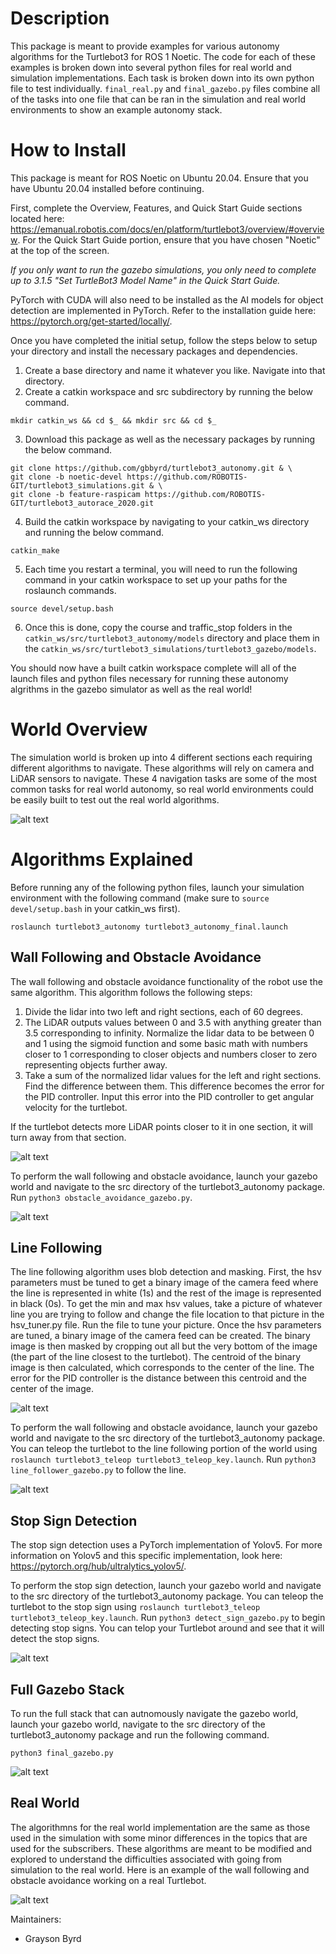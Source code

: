 # Description
This package is meant to provide examples for various autonomy algorithms for the Turtlebot3 for ROS 1 Noetic. The code for each of these examples is broken down into several python files for real world and simulation implementations. Each task is broken down into its own python file to test individually. `final_real.py` and `final_gazebo.py` files combine all of the tasks into one file that can be ran in the simulation and real world environments to show an example autonomy stack.

# How to Install
This package is meant for ROS Noetic on Ubuntu 20.04. Ensure that you have Ubuntu 20.04 installed before continuing.

First, complete the Overview, Features, and Quick Start Guide sections located here: https://emanual.robotis.com/docs/en/platform/turtlebot3/overview/#overview. For the Quick Start Guide portion, ensure that you have chosen "Noetic" at the top of the screen.

*If you only want to run the gazebo simulations, you only need to complete up to 3.1.5 "Set TurtleBot3 Model Name" in the Quick Start Guide.*

PyTorch with CUDA will also need to be installed as the AI models for object detection are implemented in PyTorch. Refer to the installation guide here: https://pytorch.org/get-started/locally/.

Once you have completed the initial setup, follow the steps below to setup your directory and install the necessary packages and dependencies.

1. Create a base directory and name it whatever you like. Navigate into that directory.
2. Create a catkin workspace and src subdirectory by running the below command.

```
mkdir catkin_ws && cd $_ && mkdir src && cd $_
```

3. Download this package as well as the necessary packages by running the below command.

```
git clone https://github.com/gbbyrd/turtlebot3_autonomy.git & \
git clone -b noetic-devel https://github.com/ROBOTIS-GIT/turtlebot3_simulations.git & \
git clone -b feature-raspicam https://github.com/ROBOTIS-GIT/turtlebot3_autorace_2020.git
```

4. Build the catkin workspace by navigating to your catkin_ws directory and running the below command.

```
catkin_make
```

5. Each time you restart a terminal, you will need to run the following command in your catkin workspace to set up your paths for the roslaunch commands.

```
source devel/setup.bash
```

6. Once this is done, copy the course and traffic_stop folders in the `catkin_ws/src/turtlebot3_autonomy/models` directory and place them in the `catkin_ws/src/turtlebot3_simulations/turtlebot3_gazebo/models`.

You should now have a built catkin workspace complete will all of the launch files and python files necessary for running these autonomy algrithms in the gazebo simulator as well as the real world!

# World Overview
The simulation world is broken up into 4 different sections each requiring different algorithms to navigate. These algorithms will rely on camera and LiDAR sensors to navigate. These 4 navigation tasks are some of the most common tasks for real world autonomy, so real world environments could be easily built to test out the real world algorithms.

![alt text](https://github.com/gbbyrd/turtlebot3_autonomy/blob/master/catkin_ws/src/turtlebot3_autonomy/ref/sim_world_overview.png?raw=true)

# Algorithms Explained

Before running any of the following python files, launch your simulation environment with the following command (make sure to `source devel/setup.bash` in your catkin_ws first).

```
roslaunch turtlebot3_autonomy turtlebot3_autonomy_final.launch
```

## Wall Following and Obstacle Avoidance

The wall following and obstacle avoidance functionality of the robot use the same algorithm. This algorithm follows the following steps:

1. Divide the lidar into two left and right sections, each of 60 degrees.
2. The LiDAR outputs values between 0 and 3.5 with anything greater than 3.5 corresponding to infinity. Normalize the lidar data to be between 0 and 1 using the sigmoid function and some basic math with numbers closer to 1 corresponding to closer objects and numbers closer to zero representing objects further away.
3. Take a sum of the normalized lidar values for the left and right sections. Find the difference between them. This difference becomes the error for the PID controller. Input this error into the PID controller to get angular velocity for the turtlebot.

If the turtlebot detects more LiDAR points closer to it in one section, it will turn away from that section.

![alt text](https://github.com/gbbyrd/turtlebot3_autonomy/blob/master/catkin_ws/src/turtlebot3_autonomy/ref/obstacle_avoidance.png?raw=true)

To perform the wall following and obstacle avoidance, launch your gazebo world and navigate to the src directory of the turtlebot3_autonomy package. Run `python3 obstacle_avoidance_gazebo.py`.

![alt text](https://github.com/gbbyrd/turtlebot3_autonomy/blob/master/catkin_ws/src/turtlebot3_autonomy/src/ref/obstacle_avoidance.gif)

## Line Following

The line following algorithm uses blob detection and masking. First, the hsv parameters must be tuned to get a binary image of the camera feed where the line is represented in white (1s) and the rest of the image is represented in black (0s). To get the min and max hsv values, take a picture of whatever line you are trying to follow and change the file location to that picture in the hsv_tuner.py file. Run the file to tune your picture. Once the hsv parameters are tuned, a binary image of the camera feed can be created. The binary image is then masked by cropping out all but the very bottom of the image (the part of the line closest to the turtlebot). The centroid of the binary image is then calculated, which corresponds to the center of the line. The error for the PID controller is the distance between this centroid and the center of the image.

![alt text](https://github.com/gbbyrd/turtlebot3_autonomy/blob/master/catkin_ws/src/turtlebot3_autonomy/ref/binary_image.png?raw=true)

To perform the wall following and obstacle avoidance, launch your gazebo world and navigate to the src directory of the turtlebot3_autonomy package. You can teleop the turtlebot to the line following portion of the world using `roslaunch turtlebot3_teleop turtlebot3_teleop_key.launch`. Run `python3 line_follower_gazebo.py` to follow the line.

![alt text](https://github.com/gbbyrd/Aue823_Spring22_Team1/blob/master/catkin_ws/src/auefinals/src/videos/wall_following.gif)

## Stop Sign Detection

The stop sign detection uses a PyTorch implementation of Yolov5. For more information on Yolov5 and this specific implementation, look here: https://pytorch.org/hub/ultralytics_yolov5/.

To perform the stop sign detection, launch your gazebo world and navigate to the src directory of the turtlebot3_autonomy package. You can teleop the turtlebot to the stop sign using `roslaunch turtlebot3_teleop turtlebot3_teleop_key.launch`. Run `python3 detect_sign_gazebo.py` to begin detecting stop signs. You can telop your Turtlebot around and see that it will detect the stop signs.

![alt text](https://github.com/gbbyrd/Aue823_Spring22_Team1/blob/master/catkin_ws/src/auefinals/src/videos/stop_sign_detection.gif)

## Full Gazebo Stack
To run the full stack that can autnomously navigate the gazebo world, launch your gazebo world, navigate to the src directory of the turtlebot3_autonomy package and run the following command.

```
python3 final_gazebo.py
```

![alt text](https://github.com/gbbyrd/Aue823_Spring22_Team1/blob/master/catkin_ws/src/auefinals/src/videos/full_vid.gif)

## Real World
The algorithmns for the real world implementation are the same as those used in the simulation with some minor differences in the topics that are used for the subscribers. These algorithms are meant to be modified and explored to understand the difficulties associated with going from simulation to the real world. Here is an example of the wall following and obstacle avoidance working on a real Turtlebot.

![alt text](https://github.com/gbbyrd/Aue823_Spring22_Team1/blob/master/catkin_ws/src/auefinals/src/videos/real_world_obstacle_avoidance.gif)

Maintainers:

* Grayson Byrd